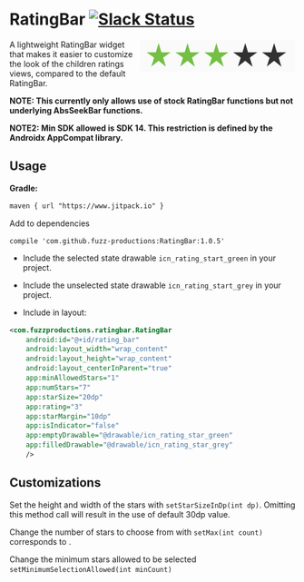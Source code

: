 RatingBar [![Slack Status](https://fuzz-opensource.herokuapp.com/badge.svg)](https://fuzz-opensource.herokuapp.com/)
=========================

<img src="art/demo.png" width="275" align="right"/>

A lightweight RatingBar widget that makes it easier to customize the look of the children ratings views, compared to the default RatingBar.

**NOTE: This currently only allows use of stock RatingBar functions but not underlying AbsSeekBar functions.**

**NOTE2: Min SDK allowed is SDK 14. This restriction is defined by the Androidx AppCompat library.**

Usage
-----
**Gradle:**

```xml
maven { url "https://www.jitpack.io" }
```
Add to dependencies
```
compile 'com.github.fuzz-productions:RatingBar:1.0.5'
```

- Include the selected state drawable `icn_rating_start_green` in your project.
- Include the unselected state drawable `icn_rating_start_grey` in your project.

- Include in layout:

```xml
<com.fuzzproductions.ratingbar.RatingBar
    android:id="@+id/rating_bar"
    android:layout_width="wrap_content"
    android:layout_height="wrap_content"
    android:layout_centerInParent="true"
    app:minAllowedStars="1"
    app:numStars="7"
    app:starSize="20dp"
    app:rating="3"
    app:starMargin="10dp"
    app:isIndicator="false"
    app:emptyDrawable="@drawable/icn_rating_star_green"
    app:filledDrawable="@drawable/icn_rating_star_grey"
    />
```

Customizations
--------------

Set the height and width of the stars with `setStarSizeInDp(int dp)`. Omitting this method call will result in the use of
default 30dp value.

Change the number of stars to choose from with `setMax(int count)` corresponds to .

Change the minimum stars allowed to be selected `setMinimumSelectionAllowed(int minCount)`
